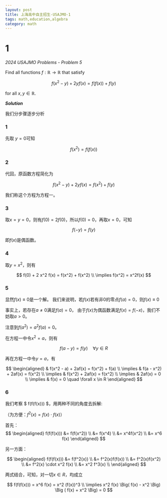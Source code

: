 ```yaml
---
layout: post
title: 上海高中自主招生-USAJMO-1
tags: math,education,algebra
category: math
---
```


# 1

*2024 USAJMO Problems - Problem 5*

Find all functions $f:\mathbb{R}\rightarrow\mathbb{R}$ that satisfy

$$
    f(x^2-y)+2yf(x)=f(f(x))+f(y)
$$

for all $x,y\in\mathbb{R}$.

***Solution***

我们分步骤逐步分析

### 1

先取 $y = 0$可知

$$
    f(x^2) = f(f(x))
$$

### 2

代回，原函数方程简化为

$$
    f(x^2 - y) + 2yf(x) = f(x^2) + f(y)
$$

我们称这个方程为方程一。

### 3

取$x = y =0$，则有$f(0) = 2f(0)$，所以$f(0) = 0$，再取$x = 0$，可知

$$
    f(-y) = f(y)
$$

即$f(x)$是偶函数。

### 4

取$y = x^2$，则有

$$
    f(0) + 2 x^2 f(x) = f(x^2) + f(x^2) \\
    \implies f(x^2) = x^2f(x)
$$

### 5

显然$f(x) \equiv 0$是一个解。
我们来说明，若$f(x)$若有非$0$的零点$f(a) = 0$，则$f(x) \equiv 0$

事实上，若存在$a \not = 0$满足$f(a) = 0$，
由于$f(x)$为偶函数满足$f(x) = f(-x)$，我们不妨取$a > 0$。

注意到$f(a^2) = a^2 f(a) = 0$。

在方程一中令$x^2 = a$，则有

$$
    f(a - y) = f(y) \quad \forall y \in R
$$

再在方程一中令$y = a$，有

$$
\begin{aligned}
    & f(x^2 - a) + 2af(x) = f(x^2) + f(a) \\ 
    \implies & f(a - x^2) + 2af(x) = f(x^2) \\
    \implies & f(x^2) + 2af(x) = f(x^2) \\
    \implies & 2af(x) = 0  \\
    \implies & f(x) = 0 \quad \forall x \in R
\end{aligned}
$$

### 6

我们考察 $ f(f(f(x))) $，用两种不同的角度去拆解:

（为方便：$f^2(x) = f(x) \cdot f(x)$）

首先：
$$
\begin{aligned}
    f(f(f(x))) &= f(f(x^2)) \\
        &= f(x^4) \\
        &= x^4f(x^2) \\ 
        &= x^6 f(x)
\end{aligned}
$$

另一方面：

$$
\begin{aligned}
    f(f(f(x))) &= f(f^2(x)) \\
        &= f^2(x)f(f(x)) \\ 
        &= f^2(x)f(x^2) \\ 
        &= f^2(x) \cdot x^2 f(x) \\ 
        &= x^2 f^3(x) \\ 
\end{aligned}
$$

两式结合，可知，对一切$x \in R$，均成立

$$
    f(f(f(x))) = x^6 f(x) = x^2 (f(x))^3 \\
    \implies x^2 f(x) \Big( f(x) - x^2 \Big) \Big ( f(x) + x^2 \Big) = 0
$$